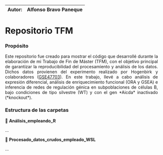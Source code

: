 | Autor: | Alfonso Bravo Paneque                                                                          |
:--------------------------------------------------------------------------------------------------------|:-

# **Repositorio TFM**

### **Propósito**

<div align="justify">
Este repositorio fue creado para mostrar el código que desarrollé durante la elaboración de mi Trabajo de Fin de Máster (TFM), con el objetivo principal de garantizar la reproducibilidad del procesamiento y análisis de los datos. Dichos datos provienen del experimento realizado por Hogenbirk y colaboradores (<a href="https://www.ncbi.nlm.nih.gov/geo/query/acc.cgi?acc=GSE47703" target="_blank">GSE47703</a>). En este trabajo, llevé a cabo análisis de expresión diferencial, análisis de enriquecimiento funcional (ORA y GSEA) e inferencia de redes de regulación génica en subpoblaciones de células B, bajo condiciones de tipo silvestre (WT) y con el gen *Aicda* inactivado (*knockout*).
</div>

### **Estructura de las carpetas**

📁 **Análisis_empleando_R**

<div align="justify">
...
</div> 

📁 **Procesado_datos_crudos_empleado_WSL**

<div align="justify">
...
</div> 
